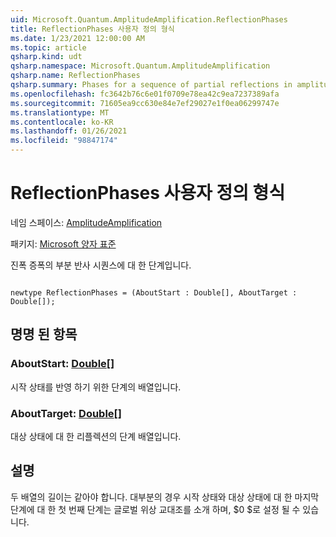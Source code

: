 ```yaml
---
uid: Microsoft.Quantum.AmplitudeAmplification.ReflectionPhases
title: ReflectionPhases 사용자 정의 형식
ms.date: 1/23/2021 12:00:00 AM
ms.topic: article
qsharp.kind: udt
qsharp.namespace: Microsoft.Quantum.AmplitudeAmplification
qsharp.name: ReflectionPhases
qsharp.summary: Phases for a sequence of partial reflections in amplitude amplification.
ms.openlocfilehash: fc3642b76c6e01f0709e78ea42c9ea7237389afa
ms.sourcegitcommit: 71605ea9cc630e84e7ef29027e1f0ea06299747e
ms.translationtype: MT
ms.contentlocale: ko-KR
ms.lasthandoff: 01/26/2021
ms.locfileid: "98847174"
---
```

# <a name="reflectionphases-user-defined-type"></a>ReflectionPhases 사용자 정의 형식

네임 스페이스: [AmplitudeAmplification](xref:Microsoft.Quantum.AmplitudeAmplification)

패키지: [Microsoft 양자 표준](https://nuget.org/packages/Microsoft.Quantum.Standard)


진폭 증폭의 부분 반사 시퀀스에 대 한 단계입니다.

```qsharp

newtype ReflectionPhases = (AboutStart : Double[], AboutTarget : Double[]);
```



## <a name="named-items"></a>명명 된 항목

### <a name="aboutstart--double"></a>AboutStart: [Double](xref:microsoft.quantum.lang-ref.double)[]

시작 상태를 반영 하기 위한 단계의 배열입니다.
### <a name="abouttarget--double"></a>AboutTarget: [Double](xref:microsoft.quantum.lang-ref.double)[]

대상 상태에 대 한 리플렉션의 단계 배열입니다.

## <a name="remarks"></a>설명

두 배열의 길이는 같아야 합니다. 대부분의 경우 시작 상태와 대상 상태에 대 한 마지막 단계에 대 한 첫 번째 단계는 글로벌 위상 교대조를 소개 하며, $0 $로 설정 될 수 있습니다.